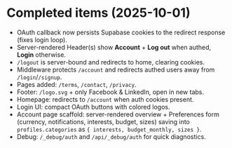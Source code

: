 # Completed items (2025-10-01)

- OAuth callback now persists Supabase cookies to the redirect response (fixes login loop).
- Server-rendered Header(s) show **Account** + **Log out** when authed, **Login** otherwise.
- `/logout` is server-bound and redirects to home, clearing cookies.
- Middleware protects `/account` and redirects authed users away from `/login`/`/signup`.
- Pages added: `/terms`, `/contact`, `/privacy`.
- Footer: `/logo.svg` + only Facebook & LinkedIn, open in new tabs.
- Homepage: redirects to `/account` when auth cookies present.
- Login UI: compact OAuth buttons with colored logos.
- Account page scaffold: server-rendered overview + Preferences form (currency, notifications, interests, budget, sizes) saving into `profiles.categories` as `{ interests, budget_monthly, sizes }`.
- Debug: `/_debug/auth` and `/api/_debug/auth` for quick diagnostics.
